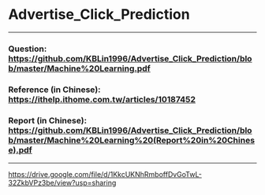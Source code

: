 # Advertise_Click_Prediction

---

### **Question: https://github.com/KBLin1996/Advertise_Click_Prediction/blob/master/Machine%20Learning.pdf**

### **Reference (in Chinese): https://ithelp.ithome.com.tw/articles/10187452**

### **Report (in Chinese): https://github.com/KBLin1996/Advertise_Click_Prediction/blob/master/Machine%20Learning%20(Report%20in%20Chinese).pdf**

---

https://drive.google.com/file/d/1KkcUKNhRmboffDvGoTwL-32ZkbVPz3be/view?usp=sharing
